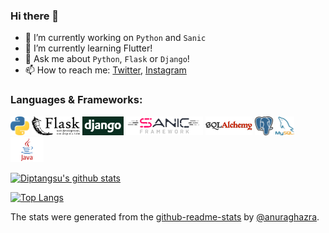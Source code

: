 ### Hi there 👋

- 🔭 I’m currently working on `Python` and `Sanic`
- 🌱 I’m currently learning Flutter!
- 💬 Ask me about `Python`, `Flask` or `Django`!
- 📫 How to reach me: [Twitter](https://twitter.com/gdiptangsu), [Instagram](https://www.instagram.com/random_unrelated_name/)

### Languages & Frameworks:
<code><img height=30 src="https://github.com/diptangsu/diptangsu/blob/master/src/python.png"/></code>
<code><img height=30 src="https://github.com/diptangsu/diptangsu/blob/master/src/flask.png"/></code>
<code><img height=30 src="https://github.com/diptangsu/diptangsu/blob/master/src/django.png"/></code>
<code><img height=30 src="https://github.com/diptangsu/diptangsu/blob/master/src/sanic.png"/></code>
<code><img height=30 src="https://github.com/diptangsu/diptangsu/blob/master/src/sqlalchemy.jpg"/></code>
<code><img height=30 src="https://github.com/diptangsu/diptangsu/blob/master/src/postgresql.png"/></code>
<code><img height=30 src="https://github.com/diptangsu/diptangsu/blob/master/src/mysql.png"/></code>
<code><img height=40 src="https://github.com/diptangsu/diptangsu/blob/master/src/java.png"/></code>



[![Diptangsu's github stats](https://github-readme-stats.vercel.app/api?username=diptangsu&count_private=true&show_icons=true&theme=gruvbox)](https://github.com/anuraghazra/github-readme-stats)

[![Top Langs](https://github-readme-stats.vercel.app/api/top-langs/?username=diptangsu&layout=compact&count_private=true&show_icons=true&theme=gruvbox)](https://github.com/anuraghazra/github-readme-stats)

The stats were generated from the [github-readme-stats](https://github.com/anuraghazra/github-readme-stats) by [@anuraghazra](https://github.com/anuraghazra).
